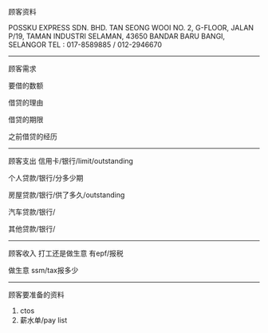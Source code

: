 顾客资料

POSSKU EXPRESS SDN. BHD. 
TAN SEONG WOOI NO. 2, G-FLOOR, JALAN P/19, TAMAN INDUSTRI SELAMAN, 43650 BANDAR BARU BANGI, SELANGOR TEL : 017-8589885 / 012-2946670

-----------------
顾客需求


要借的数额

借贷的理由

借贷的期限

之前借贷的经历


--------------
顾客支出
信用卡/银行/limit/outstanding


个人贷款/银行/分多少期

房屋贷款/银行/供了多久/outstanding

汽车贷款/银行/


其他贷款/银行/

-----------
顾客收入
打工还是做生意
有epf/报税

做生意 ssm/tax报多少

-------
顾客要准备的资料
1. ctos
2. 薪水单/pay list




